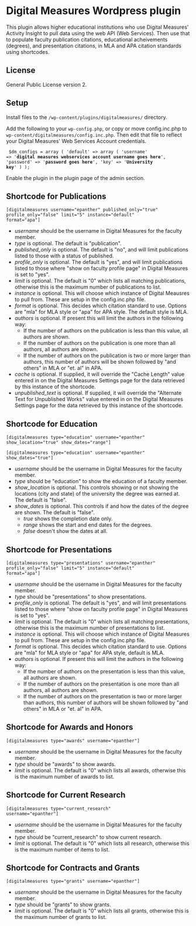 # Digital Measures Wordpress plugin

This plugin allows higher educational institutions who use Digital Measures' Activity Insight to pull data using the web API (Web Services).
Then use that to populate faculty publication citations, educational acheivements (degrees), and presentation citations, in MLA and APA citation standards using shortcodes.

## License
General Public License version 2. 

## Setup

Install files to the `/wp-content/plugins/digitalmeasures/` directory.


Add the following to your `wp-config.php`, or copy or move config.inc.php to `wp-content/digitalmeasures/config.inc.php`.
Then edit that file to reflect your Digital Measures' Web Services Account credentials.

<code><pre>
   $dm_configs = array
  (
    'default' => array
    (
      'username' => '<b>digital measures webservices account username goes here</b>',
      'password' => '<b>password goes here</b>',
      'key' => '<b>University key</b>'
    )
  );
</pre></code>

Enable the plugin in the plugin page of the admin section.

## Shortcode for Publications

<code>[digitalmeasures username="epanther" published_only="true" profile_only="false" limit="5" instance="default" format="apa"]</code>

 - *username* should be the username in Digital Measures for the faculty member.
 - *type* is optional. The default is "publication".
 - *published_only* is optional. The default is "no", and will limit publications listed to those with a status of published.
 - *profile_only* is optional. The default is "yes", and will limit publications listed to those where "show on faculty profile page" in Digital Measures is set to "yes".
 - *limit* is optional. The default is "0" which lists all matching publications, otherwise this is the maximum number of publications to list.
 - *instance* is optional. This will choose which instance of Digital Meausres to pull from. These are setup in the config.inc.php file.
 - *format* is optional. This decides which citation standard to use. Options are "mla" for MLA style or "apa" for APA style. The default style is MLA.
 - *authors* is optional. If present this will limit the authors in the following way:
   - If the number of authors on the publication is less than this value, all authors are shown.
   - If the number of authors on the publication is one more than all authors, all authors are shown.
   - If the number of authors on the publication is two or more larger than authors, this number of authors will be shown followed by "and others" in MLA or "et. al" in APA.
 - *cache* is optional. If supplied, it will override the "Cache Length" value entered in on the Digital Measures Settings page for the data retrieved by this instance of the shortcode.
 - *unpublished_text* is optional. If supplied, it will override the "Alternate Text for Unpublished Works" value entered in on the Digital Measures Settings page for the data retrieved by this instance of the shortcode.

## Shortcode for Education


<code>[digitalmeasures type="education" username="epanther" show_location="true" show_dates="range"]</code>

<code>[digitalmeasures type="education" username="epanther" show_dates="true"]</code>

 - *username* should be the username in Digital Measures for the faculty member.
 - *type* should be "education" to show the education of a faculty member.
 - *show_location* is optional. This controls showing or not showing the locations (city and state) of the university the degree was earned at. The default is "false".
 - *show_dates* is optional. This controls if and how the dates of the degree are shown. The default is "false".
   - *true* shows the completion date only.
   - *range* shows the start and end dates for the degrees.
   - *false* doesn't show the dates at all.

## Shortcode for Presentations

<code>[digitalmeasures type="presentations" username="epanther" profile_only="false" limit="5" instance="default" format="apa"]</code>

 - *username* should be the username in Digital Measures for the faculty member.
 - *type* should be "presentations" to show presentations.
 - *profile_only* is optional. The default is "yes", and will limit presentations listed to those where "show on faculty profile page" in Digital Measures is set to "yes".
 - *limit* is optional. The default is "0" which lists all matching presentations, otherwise this is the maximum number of presentations to list.
 - *instance* is optional. This will choose which instance of Digital Measures to pull from. These are setup in the config.inc.php file.
 - *format* is optional. This decides which citation standard to use. Options are "mla" for MLA style or "apa" for APA style, default is MLA.
 - *authors* is optional. If present this will limit the authors in the following way:
   - If the number of authors on the presentation is less than this value, all authors are shown.
   - If the number of authors on the presentation is one more than all authors, all authors are shown.
   - If the number of authors on the presentation is two or more larger than authors, this number of authors will be shown followed by "and others" in MLA or "et. al" in APA.

## Shortcode for Awards and Honors

<code>[digitalmeasures type="awards" username="epanther"]</code>

 - *username* should be the username in Digital Measures for the faculty member.
 - *type* should be "awards" to show awards.
 - *limit* is optional. The default is "0" which lists all awards, otherwise this is the maximum number of awards to list.

## Shortcode for Current Research

<code>[digitalmeasures type="current_research" username="epanther"]</code>

 - *username* should be the username in Digital Measures for the faculty member.
 - *type* should be "current_research" to show current research.
 - *limit* is optional. The default is "0" which lists all research, otherwise this is the maximum number of items to list.

## Shortcode for Contracts and Grants

<code>[digitalmeasures type="grants" username="epanther"]</code>

 - *username* should be the username in Digital Measures for the faculty member.
 - *type* should be "grants" to show grants.
 - *limit* is optional. The default is "0" which lists all grants, otherwise this is the maximum number of grants to list.